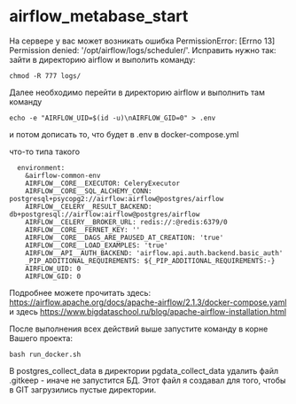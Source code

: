 # airflow_metabase_start

На сервере у вас может возникать ошибка PermissionError: [Errno 13] Permission denied: '/opt/airflow/logs/scheduler/'. Исправить нужно так: зайти в директорию airflow и выполить команду:

~~~
chmod -R 777 logs/
~~~

Далее необходимо перейти в директорию airflow и выполнить там команду

~~~
echo -e "AIRFLOW_UID=$(id -u)\nAIRFLOW_GID=0" > .env
~~~

и потом дописать то, что будет в .env в docker-compose.yml

что-то типа такого

~~~
  environment:
    &airflow-common-env
    AIRFLOW__CORE__EXECUTOR: CeleryExecutor
    AIRFLOW__CORE__SQL_ALCHEMY_CONN: postgresql+psycopg2://airflow:airflow@postgres/airflow
    AIRFLOW__CELERY__RESULT_BACKEND: db+postgresql://airflow:airflow@postgres/airflow
    AIRFLOW__CELERY__BROKER_URL: redis://:@redis:6379/0
    AIRFLOW__CORE__FERNET_KEY: ''
    AIRFLOW__CORE__DAGS_ARE_PAUSED_AT_CREATION: 'true'
    AIRFLOW__CORE__LOAD_EXAMPLES: 'true'
    AIRFLOW__API__AUTH_BACKEND: 'airflow.api.auth.backend.basic_auth'
    _PIP_ADDITIONAL_REQUIREMENTS: ${_PIP_ADDITIONAL_REQUIREMENTS:-}
    AIRFLOW_UID: 0
    AIRFLOW_GID: 0
~~~

Подробнее можете прочитать здесь: https://airflow.apache.org/docs/apache-airflow/2.1.3/docker-compose.yaml и здесь https://www.bigdataschool.ru/blog/apache-airflow-installation.html

После выполнения всех действий выше запустите команду в корне Вашего проекта:

~~~
bash run_docker.sh
~~~


В postgres_collect_data в директории pgdata_collect_data удалить файл .gitkeep - иначе не запустится БД. Этот файл я создавал для того, чтобы в GIT загрузились пустые директории.

